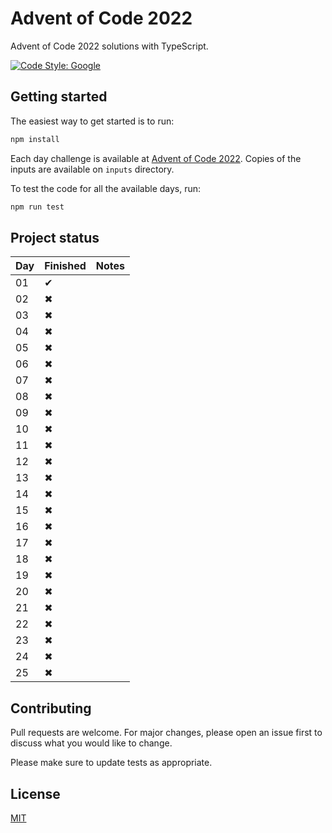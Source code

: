 # Advent of Code 2022

Advent of Code 2022 solutions with TypeScript.

[![Code Style: Google](https://img.shields.io/badge/code%20style-google-blueviolet.svg)](https://github.com/google/gts)

## Getting started

The easiest way to get started is to run:

```sh
npm install
```

Each day challenge is available at
[Advent of Code 2022](https://adventofcode.com/2022). Copies of the inputs are
available on `inputs` directory.

To test the code for all the available days,
run:

```sh
npm run test
```

## Project status

| Day | Finished | Notes |
| --- | -------- | ----- |
| 01  | ✔        |       |
| 02  | ✖        |       |
| 03  | ✖        |       |
| 04  | ✖        |       |
| 05  | ✖        |       |
| 06  | ✖        |       |
| 07  | ✖        |       |
| 08  | ✖        |       |
| 09  | ✖        |       |
| 10  | ✖        |       |
| 11  | ✖        |       |
| 12  | ✖        |       |
| 13  | ✖        |       |
| 14  | ✖        |       |
| 15  | ✖        |       |
| 16  | ✖        |       |
| 17  | ✖        |       |
| 18  | ✖        |       |
| 19  | ✖        |       |
| 20  | ✖        |       |
| 21  | ✖        |       |
| 22  | ✖        |       |
| 23  | ✖        |       |
| 24  | ✖        |       |
| 25  | ✖        |       |

## Contributing

Pull requests are welcome. For major changes, please open an issue first to discuss what you would like to change.

Please make sure to update tests as appropriate.

## License

[MIT](https://maxroecker.mit-license.org/)
